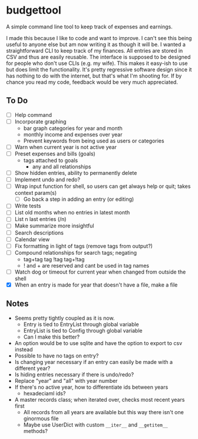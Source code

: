 # budgettool

A simple command line tool to keep track of expenses and earnings.

I made this because I like to code and want to improve. I can't see this being useful to anyone else but am now writing it as though it will be. I wanted a straightforward CLI to keep track of my finances. All entries are stored in CSV and thus are easily reusable. The interface is supposed to be designed for people who don't use CLIs (e.g. my wife). This makes it easy-ish to use but does limit the functionality. It's pretty regressive software design since it has nothing to do with the internet, but that's what I'm shooting for. If by chance you read my code, feedback would be very much appreciated.

## To Do

- [ ] Help command
- [ ] Incorporate graphing
    - bar graph categories for year and month
    - monthly income and expenses over year
    - Prevent keywords from being used as users or categories
- [ ] Warn when current year is not active year
- [ ] Preset expenses and bills (goals)
    - tags attached to goals 
        - any and all relationships
- [ ] Show hidden entries, ability to permanently delete
- [ ] Implement undo and redo?
- [ ] Wrap input function for shell, so users can get always help or quit; takes context param(s)
  - [ ] Go back a step in adding an entry (or editing)
- [ ] Write tests
- [ ] List old months when no entries in latest month
- [ ] List n last entries (/n)
- [ ] Make summarize more insightful
- [ ] Search descriptions
- [ ] Calendar view
- [ ] Fix formatting in light of tags (remove tags from output?)
- [ ] Compound relationships for search tags; negating
    - tag+tag tag !tag tag+!tag
    - ! and + are reserved and cant be used in tag names
- [ ] Watch dog or timeout for current year when changed from outside the shell
- [x] When an entry is made for year that doesn't have a file, make a file

## Notes

- Seems pretty tightly coupled as it is now.
  - Entry is tied to EntryList through global variable
  - EntryList is tied to Config through global variable
  - Can I make this better?
- An option would be to use sqlite and have the option to export to csv instead
- Possible to have no tags on entry?
- Is changing year necessary if an entry can easily be made with a different year?
- Is hiding entries necessary if there is undo/redo?
- Replace "year" and "all" with year number
- If there's no active year, how to differentiate ids between years
  - hexadeciaml ids?
- A master records class; when iterated over, checks most recent years first
  - All records from all years are available but this way there isn't one ginormous file
  - Maybe use UserDict with custom `__iter__` and `__getitem__` methods?